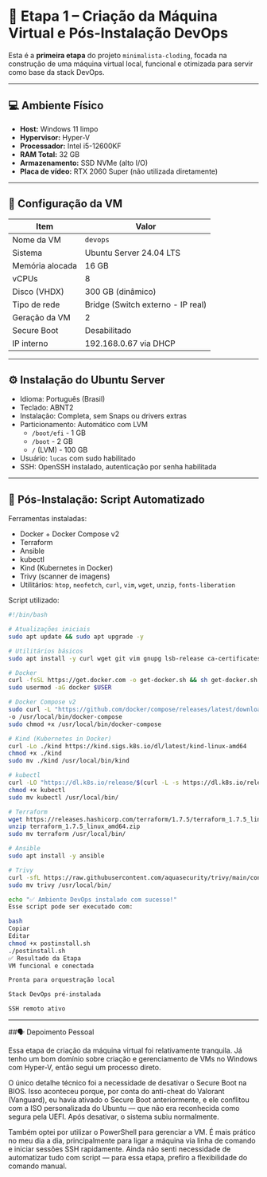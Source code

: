 # 🧱 Etapa 1 – Criação da Máquina Virtual e Pós-Instalação DevOps

Esta é a **primeira etapa** do projeto `minimalista-cloding`, focada na construção de uma máquina virtual local, funcional e otimizada para servir como base da stack DevOps.

---

## 💻 Ambiente Físico

- **Host:** Windows 11 limpo
- **Hypervisor:** Hyper-V
- **Processador:** Intel i5-12600KF
- **RAM Total:** 32 GB
- **Armazenamento:** SSD NVMe (alto I/O)
- **Placa de vídeo:** RTX 2060 Super (não utilizada diretamente)

---

## 🧩 Configuração da VM

| Item               | Valor                                        |
|--------------------|----------------------------------------------|
| Nome da VM         | `devops`                                     |
| Sistema            | Ubuntu Server 24.04 LTS                      |
| Memória alocada    | 16 GB                                        |
| vCPUs              | 8                                            |
| Disco (VHDX)       | 300 GB (dinâmico)                            |
| Tipo de rede       | Bridge (Switch externo - IP real)            |
| Geração da VM      | 2                                            |
| Secure Boot        | Desabilitado                                 |
| IP interno         | 192.168.0.67 via DHCP                        |

---

## ⚙️ Instalação do Ubuntu Server

- Idioma: Português (Brasil)
- Teclado: ABNT2
- Instalação: Completa, sem Snaps ou drivers extras
- Particionamento: Automático com LVM
  - `/boot/efi` - 1 GB
  - `/boot` - 2 GB
  - `/` (LVM) - 100 GB
- Usuário: `lucas` com sudo habilitado
- SSH: OpenSSH instalado, autenticação por senha habilitada

---

## 🔧 Pós-Instalação: Script Automatizado

Ferramentas instaladas:

- Docker + Docker Compose v2
- Terraform
- Ansible
- kubectl
- Kind (Kubernetes in Docker)
- Trivy (scanner de imagens)
- Utilitários: `htop`, `neofetch`, `curl`, `vim`, `wget`, `unzip`, `fonts-liberation`

Script utilizado:

```bash
#!/bin/bash

# Atualizações iniciais
sudo apt update && sudo apt upgrade -y

# Utilitários básicos
sudo apt install -y curl wget git vim gnupg lsb-release ca-certificates unzip fonts-liberation

# Docker
curl -fsSL https://get.docker.com -o get-docker.sh && sh get-docker.sh
sudo usermod -aG docker $USER

# Docker Compose v2
sudo curl -L "https://github.com/docker/compose/releases/latest/download/docker-compose-$(uname -s)-$(uname -m)" \\
-o /usr/local/bin/docker-compose
sudo chmod +x /usr/local/bin/docker-compose

# Kind (Kubernetes in Docker)
curl -Lo ./kind https://kind.sigs.k8s.io/dl/latest/kind-linux-amd64
chmod +x ./kind
sudo mv ./kind /usr/local/bin/kind

# kubectl
curl -LO "https://dl.k8s.io/release/$(curl -L -s https://dl.k8s.io/release/stable.txt)/bin/linux/amd64/kubectl"
chmod +x kubectl
sudo mv kubectl /usr/local/bin/

# Terraform
wget https://releases.hashicorp.com/terraform/1.7.5/terraform_1.7.5_linux_amd64.zip
unzip terraform_1.7.5_linux_amd64.zip
sudo mv terraform /usr/local/bin/

# Ansible
sudo apt install -y ansible

# Trivy
curl -sfL https://raw.githubusercontent.com/aquasecurity/trivy/main/contrib/install.sh | sh
sudo mv trivy /usr/local/bin/

echo "✅ Ambiente DevOps instalado com sucesso!"
Esse script pode ser executado com:

bash
Copiar
Editar
chmod +x postinstall.sh
./postinstall.sh
✅ Resultado da Etapa
VM funcional e conectada

Pronta para orquestração local

Stack DevOps pré-instalada

SSH remoto ativo
```
---
##🗣️ Depoimento Pessoal

Essa etapa de criação da máquina virtual foi relativamente tranquila. Já tenho um bom domínio sobre criação e gerenciamento de VMs no Windows com Hyper-V, então segui um processo direto.

O único detalhe técnico foi a necessidade de desativar o Secure Boot na BIOS. Isso aconteceu porque, por conta do anti-cheat do Valorant (Vanguard), eu havia ativado o Secure Boot anteriormente, e ele conflitou com a ISO personalizada do Ubuntu — que não era reconhecida como segura pela UEFI. Após desativar, o sistema subiu normalmente.

Também optei por utilizar o PowerShell para gerenciar a VM. É mais prático no meu dia a dia, principalmente para ligar a máquina via linha de comando e iniciar sessões SSH rapidamente. Ainda não senti necessidade de automatizar tudo com script — para essa etapa, prefiro a flexibilidade do comando manual.
